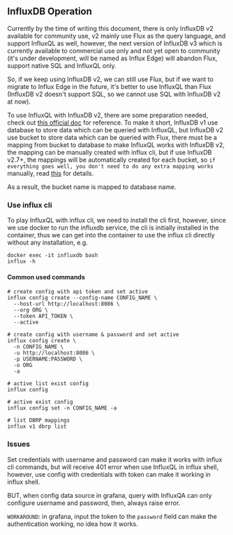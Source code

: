 InfluxDB Operation
--

Currently by the time of writing this document, there is only InfluxDB v2 available for community use, v2 mainly use Flux as the query language, and support InfluxQL as well, however, the next version of InfluxDB v3 which is currently available to commercial use only and not yet open to community (it's under development, will be named as Influx Edge) will abandon Flux, support native SQL and InfluxQL only.

So, if we keep using InfluxDB v2, we can still use Flux, but if we want to migrate to Influx Edge in the future, it's better to use InfluxQL than Flux (InfluxDB v2 doesn't support SQL, so we cannot use SQL with InfluxDB v2 at now).

To use InfluxQL with InfluxDB v2, there are some preparation needed, check out [this official doc](https://docs.influxdata.com/influxdb/v2/query-data/influxql/) for reference. To make it short, InfluxDB v1 use database to store data which can be queried with InfluxQL, but InfluxDB v2 use bucket to store data which can be queried with Flux, there must be a mapping from bucket to database to make InfluxQL works with InfluxDB v2, the mapping can be manually created with influx cli, but if use InfluxDB v2.7+, the mappings will be automatically created for each bucket, so `if everything goes well, you don't need to do any extra mapping works` manually, read [this](https://docs.influxdata.com/influxdb/v2/query-data/influxql/dbrp/#list-dbrp-mappings) for details.

As a result, the bucket name is mapped to database name.

### Use influx cli
To play InfluxQL with influx cli, we need to install the cli first, however, since we use docker to run the influxdb service, the cli is initially installed in the container, thus we can get into the container to use the influx cli directly without any installation, e.g.

```commandline
docker exec -it influxdb bash
influx -h
```

#### Common used commands
```shell
# create config with api token and set active
influx config create --config-name CONFIG_NAME \
  --host-url http://localhost:8086 \
  --org ORG \
  --token API_TOKEN \
  --active
  
# create config with username & password and set active
influx config create \
  -n CONFIG_NAME \
  -u http://localhost:8086 \
  -p USERNAME:PASSWORD \
  -o ORG
  -a
  
# active list exist config
influx config

# active exist config
influx config set -n CONFIG_NAME -a  

# list DBRP mappings
influx v1 dbrp list
```

### Issues
Set credentials with username and password can make it works with influx cli commands, but will receive 401 error when use InfluxQL in influx shell, however, use config with credentials with token can make it working in influx shell.

BUT, when config data source in grafana, query with InfluxQA can only configure username and password, then, always raise error.

`WORKAROUND`: in grafana, input the token to the `password` field can make the authentication working, no idea how it works.
